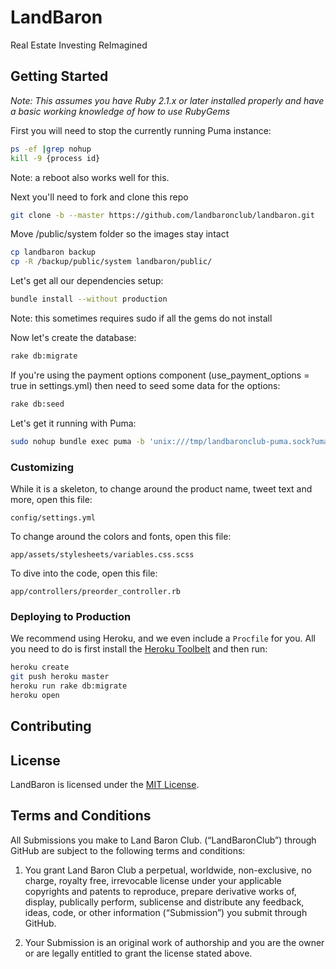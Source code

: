 # LandBaron
Real Estate Investing ReImagined

## Getting Started

*Note: This assumes you have Ruby 2.1.x or later installed properly and have a
basic working knowledge of how to use RubyGems*

First you will need to stop the currently running Puma instance:

```bash
ps -ef |grep nohup
kill -9 {process id}
```
Note: a reboot also works well for this.

Next you'll need to fork and clone this repo

```bash
git clone -b --master https://github.com/landbaronclub/landbaron.git
```

Move /public/system folder so the images stay intact

```bash
cp landbaron backup
cp -R /backup/public/system landbaron/public/
```
Let's get all our dependencies setup:

```bash
bundle install --without production
```
Note: this sometimes requires sudo if all the gems do not install

Now let's create the database:

```bash
rake db:migrate
```

If you're using the payment options component (use_payment_options = true in
settings.yml) then need to seed some data for the options:

```bash
rake db:seed
```

Let's get it running with Puma:

```bash
sudo nohup bundle exec puma -b 'unix:///tmp/landbaronclub-puma.sock?umask=0111' &
```

### Customizing

While it is a skeleton, to change around the product name, tweet text and more,
open this file:

```
config/settings.yml
```

To change around the colors and fonts, open this file:

```
app/assets/stylesheets/variables.css.scss
```

To dive into the code, open this file:

```
app/controllers/preorder_controller.rb
```

### Deploying to Production

We recommend using Heroku, and we even include a ```Procfile``` for you. All you
need to do is first install the [Heroku Toolbelt](https://toolbelt.heroku.com)
and then run:

```bash
heroku create
git push heroku master
heroku run rake db:migrate
heroku open
```
## Contributing


## License

LandBaron is licensed under the [MIT License](LICENSE.md).

## Terms and Conditions

All Submissions you make to Land Baron Club. (“LandBaronClub”) through GitHub are subject
to the following terms and conditions:

1.	You grant Land Baron Club a perpetual, worldwide, non-exclusive, no charge, royalty
free, irrevocable license under your applicable copyrights and patents to
reproduce, prepare derivative works of, display, publically perform, sublicense
and distribute any feedback, ideas, code, or other information (“Submission”)
you submit through GitHub.

2.	Your Submission is an original work of authorship and you are the owner or
are legally entitled to grant the license stated above.
